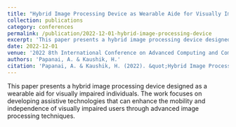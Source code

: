 ```yaml
---
title: "Hybrid Image Processing Device as Wearable Aide for Visually Impaired"
collection: publications
category: conferences
permalink: /publication/2022-12-01-hybrid-image-processing-device
excerpt: 'This paper presents a hybrid image processing device designed as a wearable aid for visually impaired individuals.'
date: 2022-12-01
venue: '2022 8th International Conference on Advanced Computing and Communication Systems (ICACCS)'
authors: 'Papanai, A. & Kaushik, H.'
citation: 'Papanai, A. & Kaushik, H. (2022). &quot;Hybrid Image Processing Device as Wearable Aide for Visually Impaired.&quot; <i>2022 8th International Conference on Advanced Computing and Communication Systems (ICACCS)</i>. 733-738.'
---
```

This paper presents a hybrid image processing device designed as a wearable aid for visually impaired individuals. The work focuses on developing assistive technologies that can enhance the mobility and independence of visually impaired users through advanced image processing techniques.

